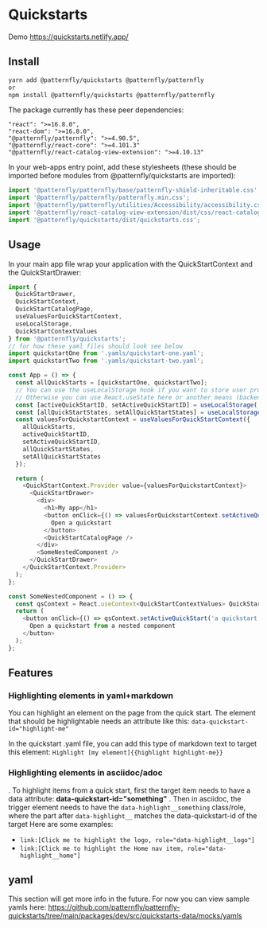 # Quickstarts

Demo
https://quickstarts.netlify.app/

## Install

```bash
yarn add @patternfly/quickstarts @patternfly/patternfly
or
npm install @patternfly/quickstarts @patternfly/patternfly
```

The package currently has these peer dependencies:

```
"react": ">=16.8.0",
"react-dom": ">=16.8.0",
"@patternfly/patternfly": ">=4.90.5",
"@patternfly/react-core": ">=4.101.3"
"@patternfly/react-catalog-view-extension": ">=4.10.13"
```

In your web-apps entry point, add these stylesheets (these should be imported before modules from @patternfly/quickstarts are imported):

```js
import '@patternfly/patternfly/base/patternfly-shield-inheritable.css';
import '@patternfly/patternfly/patternfly.min.css';
import '@patternfly/patternfly/utilities/Accessibility/accessibility.css';
import '@patternfly/react-catalog-view-extension/dist/css/react-catalog-view-extension.css';
import '@patternfly/quickstarts/dist/quickstarts.css';
```

## Usage

In your main app file wrap your application with the QuickStartContext and the QuickStartDrawer:

```js
import {
  QuickStartDrawer,
  QuickStartContext,
  QuickStartCatalogPage,
  useValuesForQuickStartContext,
  useLocalStorage,
  QuickStartContextValues
} from '@patternfly/quickstarts';
// for how these yaml files should look see below
import quickstartOne from '.yamls/quickstart-one.yaml';
import quickstartTwo from '.yamls/quickstart-two.yaml';

const App = () => {
  const allQuickStarts = [quickstartOne, quickstartTwo];
  // You can use the useLocalStorage hook if you want to store user progress in local storage
  // Otherwise you can use React.useState here or another means (backend) to store the active quick start ID and state
  const [activeQuickStartID, setActiveQuickStartID] = useLocalStorage('quickstartId', '');
  const [allQuickStartStates, setAllQuickStartStates] = useLocalStorage('quickstarts', {});
  const valuesForQuickstartContext = useValuesForQuickStartContext({
    allQuickStarts,
    activeQuickStartID,
    setActiveQuickStartID,
    allQuickStartStates,
    setAllQuickStartStates
  });

  return (
    <QuickStartContext.Provider value={valuesForQuickstartContext}>
      <QuickStartDrawer>
        <div>
          <h1>My app</h1>
          <button onClick={() => valuesForQuickstartContext.setActiveQuickStart('a quickstart id')}>
            Open a quickstart
          </button>
          <QuickStartCatalogPage />
        </div>
        <SomeNestedComponent />
      </QuickStartDrawer>
    </QuickStartContext.Provider>
  );
};

const SomeNestedComponent = () => {
  const qsContext = React.useContext<QuickStartContextValues> QuickStartContext;
  return (
    <button onClick={() => qsContext.setActiveQuickStart('a quickstart id')}>
      Open a quickstart from a nested component
    </button>
  );
};
```

## Features

### Highlighting elements in yaml+markdown

You can highlight an element on the page from the quick start. The element that should be highlightable needs an attribute like this:
`data-quickstart-id="highlight-me"`

In the quickstart .yaml file, you can add this type of markdown text to target this element:
`Highlight [my element]{{highlight highlight-me}}`

### Highlighting elements in asciidoc/adoc

. To highlight items from a quick start, first the target item needs to have a data attribute: **data-quickstart-id="something"**
. Then in asciidoc, the trigger element needs to have the `data-highlight__something` class/role, where the part after `data-highlight__` matches the data-quickstart-id of the target
Here are some examples:

- `link:[Click me to highlight the logo, role="data-highlight__logo"]`
- `link:[Click me to highlight the Home nav item, role="data-highlight__home"]`

## yaml

This section will get more info in the future. For now you can view sample yamls here:
https://github.com/patternfly/patternfly-quickstarts/tree/main/packages/dev/src/quickstarts-data/mocks/yamls

